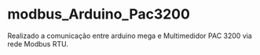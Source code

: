 # modbus_Arduino_Pac3200
Realizado a comunicação entre arduino mega e Multimedidor PAC 3200 via rede Modbus RTU.
